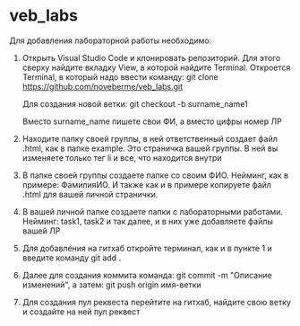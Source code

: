 # veb_labs
Для добавления лабораторной работы необходимо:
1) Открыть Visual Studio Code и клонировать репозиторий. Для этого сверху найдите вкладку View, в которой найдите Terminal. Откроется Terminal, в который надо ввести команду:  git clone https://github.com/noveberme/veb_labs.git
   
   Для создания новой ветки: git checkout -b surname_name1
   
   Вместо surname_name пишете свои ФИ, а вместо цифры номер ЛР
3) Находите папку своей группы, в ней ответственный создает файл .html, как в папке example. Это страничка вашей группы. В ней вы изменяете только тег li и все, что находится внутри
4) В папке своей группы создаете папке со своим ФИО. Нейминг, как в примере: ФамилияИО. И также как и в примере копируете файл .html для вашей личной странички.
5) В вашей личной папке создаете папки с лабораторными работами. Нейминг: task1, task2 и так далее, и в них уже добавляете файлы вашей ЛР
6) Для добавления на гитхаб откройте терминал, как и в пункте 1 и введите команду
git add .
7) Далее для создания коммита команда: git commit -m "Описание изменений", а затем: git push origin имя-ветки
8) Для создания пул реквеста перейтите на гитхаб, найдите свою ветку и создайте на ней пул реквест
